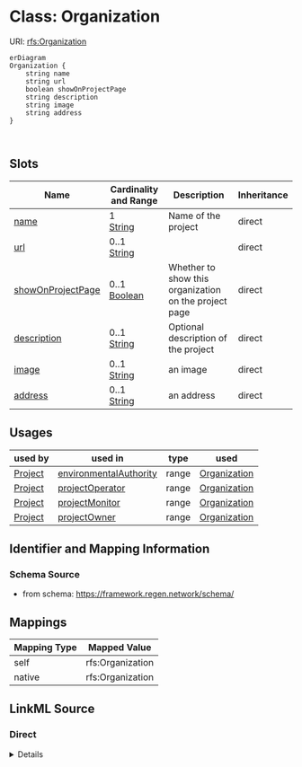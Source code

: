 

# Class: Organization



URI: [rfs:Organization](https://framework.regen.network/schema/Organization)



```mermaid
erDiagram
Organization {
    string name  
    string url  
    boolean showOnProjectPage  
    string description  
    string image  
    string address  
}



```



<!-- no inheritance hierarchy -->


## Slots

| Name | Cardinality and Range | Description | Inheritance |
| ---  | --- | --- | --- |
| [name](name.md) | 1 <br/> [String](String.md) | Name of the project | direct |
| [url](url.md) | 0..1 <br/> [String](String.md) |  | direct |
| [showOnProjectPage](showOnProjectPage.md) | 0..1 <br/> [Boolean](Boolean.md) | Whether to show this organization on the project page | direct |
| [description](description.md) | 0..1 <br/> [String](String.md) | Optional description of the project | direct |
| [image](image.md) | 0..1 <br/> [String](String.md) | an image | direct |
| [address](address.md) | 0..1 <br/> [String](String.md) | an address | direct |





## Usages

| used by | used in | type | used |
| ---  | --- | --- | --- |
| [Project](Project.md) | [environmentalAuthority](environmentalAuthority.md) | range | [Organization](Organization.md) |
| [Project](Project.md) | [projectOperator](projectOperator.md) | range | [Organization](Organization.md) |
| [Project](Project.md) | [projectMonitor](projectMonitor.md) | range | [Organization](Organization.md) |
| [Project](Project.md) | [projectOwner](projectOwner.md) | range | [Organization](Organization.md) |






## Identifier and Mapping Information







### Schema Source


* from schema: https://framework.regen.network/schema/




## Mappings

| Mapping Type | Mapped Value |
| ---  | ---  |
| self | rfs:Organization |
| native | rfs:Organization |







## LinkML Source

<!-- TODO: investigate https://stackoverflow.com/questions/37606292/how-to-create-tabbed-code-blocks-in-mkdocs-or-sphinx -->

### Direct

<details>
```yaml
name: Organization
from_schema: https://framework.regen.network/schema/
slots:
- name
- url
- showOnProjectPage
- description
- image
- address
class_uri: rfs:Organization

```
</details>

### Induced

<details>
```yaml
name: Organization
from_schema: https://framework.regen.network/schema/
attributes:
  name:
    name: name
    description: Name of the project.
    from_schema: https://framework.regen.network/schema/
    rank: 1000
    slot_uri: schema:name
    alias: name
    owner: Organization
    domain_of:
    - Project
    - ProjectRole
    - Organization
    - AdministrativeArea
    - File
    range: string
    required: true
  url:
    name: url
    from_schema: https://framework.regen.network/schema/
    rank: 1000
    alias: url
    owner: Organization
    domain_of:
    - ProjectRole
    - Organization
    - AdministrativeArea
    range: string
  showOnProjectPage:
    name: showOnProjectPage
    description: Whether to show this organization on the project page.
    from_schema: https://framework.regen.network/schema/
    rank: 1000
    alias: showOnProjectPage
    owner: Organization
    domain_of:
    - Organization
    range: boolean
  description:
    name: description
    description: Optional description of the project.
    from_schema: https://framework.regen.network/schema/
    rank: 1000
    slot_uri: schema:description
    alias: description
    owner: Organization
    domain_of:
    - Project
    - ProjectRole
    - Organization
    - File
    range: string
  image:
    name: image
    description: an image.
    from_schema: https://framework.regen.network/schema/
    rank: 1000
    slot_uri: schema:image
    alias: image
    owner: Organization
    domain_of:
    - ProjectRole
    - Organization
    range: string
  address:
    name: address
    description: an address.
    from_schema: https://framework.regen.network/schema/
    rank: 1000
    slot_uri: schema:address
    alias: address
    owner: Organization
    domain_of:
    - Organization
    range: string
class_uri: rfs:Organization

```
</details>